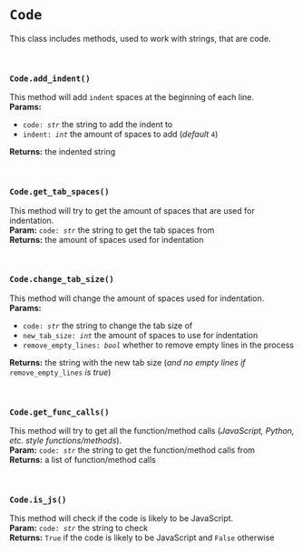 # `Code`
This class includes methods, used to work with strings, that are code.

<br>

### `Code.add_indent()`

This method will add `indent` spaces at the beginning of each line.<br>
**Params:**
- <code>code: *str*</code> the string to add the indent to
- <code>indent: *int*</code> the amount of spaces to add (*default* `4`)

**Returns:** the indented string

<br>

### `Code.get_tab_spaces()`

This method will try to get the amount of spaces that are used for indentation.<br>
**Param:** <code>code: *str*</code> the string to get the tab spaces from<br>
**Returns:** the amount of spaces used for indentation

<br>

### `Code.change_tab_size()`

This method will change the amount of spaces used for indentation.<br>
**Params:**
- <code>code: *str*</code> the string to change the tab size of
- <code>new_tab_size: *int*</code> the amount of spaces to use for indentation
- <code>remove_empty_lines: *bool*</code> whether to remove empty lines in the process

**Returns:** the string with the new tab size (*and no empty lines if* `remove_empty_lines` *is true*)

<br>

### `Code.get_func_calls()`

This method will try to get all the function/method calls (*JavaScript, Python, etc. style functions/methods*).<br>
**Param:** <code>code: *str*</code> the string to get the function/method calls from<br>
**Returns:** a list of function/method calls

<br>

### `Code.is_js()`

This method will check if the code is likely to be JavaScript.<br>
**Param:** <code>code: *str*</code> the string to check<br>
**Returns:** `True` if the code is likely to be JavaScript and `False` otherwise